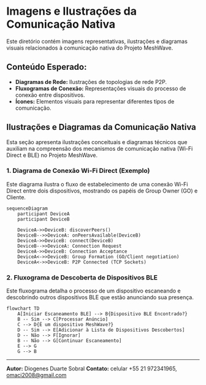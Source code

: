 
# Imagens e Ilustrações da Comunicação Nativa

Este diretório contém imagens representativas, ilustrações e diagramas visuais relacionados à comunicação nativa do Projeto MeshWave.

## Conteúdo Esperado:

*   **Diagramas de Rede:** Ilustrações de topologias de rede P2P.
*   **Fluxogramas de Conexão:** Representações visuais do processo de conexão entre dispositivos.
*   **Ícones:** Elementos visuais para representar diferentes tipos de comunicação.




## Ilustrações e Diagramas da Comunicação Nativa

Esta seção apresenta ilustrações conceituais e diagramas técnicos que auxiliam na compreensão dos mecanismos de comunicação nativa (Wi-Fi Direct e BLE) no Projeto MeshWave.

### 1. Diagrama de Conexão Wi-Fi Direct (Exemplo)

Este diagrama ilustra o fluxo de estabelecimento de uma conexão Wi-Fi Direct entre dois dispositivos, mostrando os papéis de Group Owner (GO) e Cliente.

```mermaid
sequenceDiagram
    participant DeviceA
    participant DeviceB

    DeviceA->>DeviceB: discoverPeers()
    DeviceB-->>DeviceA: onPeersAvailable(DeviceB)
    DeviceA->>DeviceB: connect(DeviceB)
    DeviceB-->>DeviceA: Connection Request
    DeviceA->>DeviceB: Connection Acceptance
    DeviceA<->>DeviceB: Group Formation (GO/Client negotiation)
    DeviceA<->>DeviceB: P2P Connected (TCP Sockets)
```

### 2. Fluxograma de Descoberta de Dispositivos BLE

Este fluxograma detalha o processo de um dispositivo escaneando e descobrindo outros dispositivos BLE que estão anunciando sua presença.

```mermaid
flowchart TD
    A[Iniciar Escaneamento BLE] --> B{Dispositivo BLE Encontrado?}
    B -- Sim --> C[Processar Anúncio]
    C --> D{É um dispositivo MeshWave?}
    D -- Sim --> E[Adicionar à Lista de Dispositivos Descobertos]
    D -- Não --> F[Ignorar]
    B -- Não --> G[Continuar Escaneamento]
    E --> G
    G --> B
```

---

**Autor:** Diogenes Duarte Sobral
**Contato:** celular +55 21 972341965, omaci2008@gmail.com


